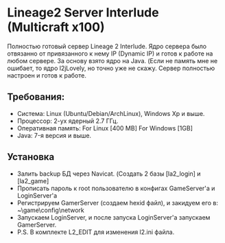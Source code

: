 # Lineage2 Server Interlude (Multicraft x100)
Полностью готовый сервер Lineage 2 Interlude. Ядро сервера было отвязанно от привязанного к нему IP (Dynamic IP) и готов к работе на любом сервере. За основу взято ядро на Java. (Если не память мне не ошибает, то ядро l2jLovely, но точно уже не скажу. Сервер полностью настроен и готов к работе. 

## Требования:
- Система: Linux (Ubuntu/Debian/ArchLinux), Windows Xp и выше.
- Процессор: 2-ух ядерный 2.7 ГГц.
- Оперативная память: For Linux [400 MB] For Windows [1GB]
- Java: 7-я версия и выше.

## Установка
- Залить backup БД через Navicat. (Создать 2 базы [la2_login] и [la2_game]
- Прописать пароль к root пользователю в конфигах GameServer'a и LoginServer'a
- Регистрируем GamerServer (создаем hexid файл), и закидуем его в: ~\game\config\network
- Запускаем LoginServer, и после запуска LoginServer'a запускаем GamerServer.
- P.S. В комплекте L2_EDIT для изменения l2.ini файла. 
